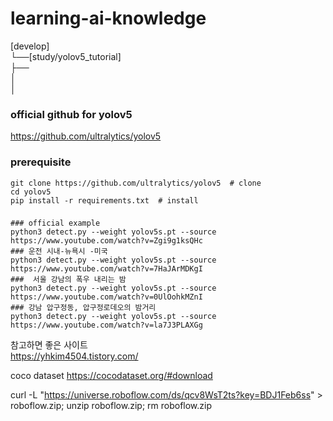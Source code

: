 # learning-ai-knowledge

[develop] <br>
└──[study/yolov5_tutorial] <br>
    ├── <br>
    │ <br>
    │ <br>

### official github for yolov5
https://github.com/ultralytics/yolov5


### prerequisite
~~~
git clone https://github.com/ultralytics/yolov5  # clone
cd yolov5
pip install -r requirements.txt  # install
~~~
### 
~~~
### official example
python3 detect.py --weight yolov5s.pt --source  https://www.youtube.com/watch?v=Zgi9g1ksQHc
### 운전 시내-뉴욕시 -미국
python3 detect.py --weight yolov5s.pt --source https://www.youtube.com/watch?v=7HaJArMDKgI
###  서울 강남의 폭우 내리는 밤
python3 detect.py --weight yolov5s.pt --source https://www.youtube.com/watch?v=0UlOohkMZnI
### 강남 압구정동, 압구정로데오의 밤거리
python3 detect.py --weight yolov5s.pt --source https://www.youtube.com/watch?v=la7J3PLAXGg
~~~

참고하면 좋은 사이트<br>
https://yhkim4504.tistory.com/

coco dataset
https://cocodataset.org/#download


curl -L "https://universe.roboflow.com/ds/qcv8WsT2ts?key=BDJ1Feb6ss" > roboflow.zip; unzip roboflow.zip; rm roboflow.zip